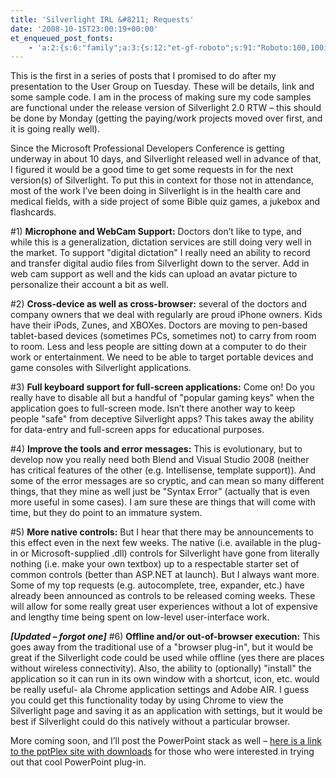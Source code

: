 ```yaml
---
title: 'Silverlight IRL &#8211; Requests'
date: '2008-10-15T23:00:19+00:00'
et_enqueued_post_fonts:
    - 'a:2:{s:6:"family";a:3:{s:12:"et-gf-roboto";s:91:"Roboto:100,100italic,300,300italic,regular,italic,500,500italic,700,700italic,900,900italic";s:22:"et-gf-roboto-condensed";s:59:"Roboto+Condensed:300,300italic,regular,italic,700,700italic";s:17:"et-gf-roboto-slab";s:51:"Roboto+Slab:100,200,300,regular,500,600,700,800,900";}s:6:"subset";a:7:{i:0;s:9:"latin-ext";i:1;s:5:"greek";i:2;s:9:"greek-ext";i:3;s:10:"vietnamese";i:4;s:8:"cyrillic";i:5;s:5:"latin";i:6;s:12:"cyrillic-ext";}}'
---
```


This is the first in a series of posts that I promised to do after my presentation to the User Group on Tuesday. These will be details, link and some sample code. I am in the process of making sure my code samples are functional under the release version of Silverlight 2.0 RTW – this should be done by Monday (getting the paying/work projects moved over first, and it is going really well).

Since the Microsoft Professional Developers Conference is getting underway in about 10 days, and Silverlight released well in advance of that, I figured it would be a good time to get some requests in for the next version(s) of Silverlight. To put this in context for those not in attendance, most of the work I’ve been doing in Silverlight is in the health care and medical fields, with a side project of some Bible quiz games, a jukebox and flashcards.

\#1) **Microphone and WebCam Support:** Doctors don’t like to type, and while this is a generalization, dictation services are still doing very well in the market. To support "digital dictation" I really need an ability to record and transfer digital audio files from Silverlight down to the server. Add in web cam support as well and the kids can upload an avatar picture to personalize their account a bit as well.

\#2) **Cross-device as well as cross-browser:** several of the doctors and company owners that we deal with regularly are proud iPhone owners. Kids have their iPods, Zunes, and XBOXes. Doctors are moving to pen-based tablet-based devices (sometimes PCs, sometimes not) to carry from room to room. Less and less people are sitting down at a computer to do their work or entertainment. We need to be able to target portable devices and game consoles with Silverlight applications.

\#3) **Full keyboard support for full-screen applications:** Come on! Do you really have to disable all but a handful of "popular gaming keys" when the application goes to full-screen mode. Isn’t there another way to keep people "safe" from deceptive Silverlight apps? This takes away the ability for data-entry and full-screen apps for educational purposes.

\#4) **Improve the tools and error messages:** This is evolutionary, but to develop now you really need both Blend and Visual Studio 2008 (neither has critical features of the other (e.g. Intellisense, template support)). And some of the error messages are so cryptic, and can mean so many different things, that they mine as well just be "Syntax Error" (actually that is even more useful in some cases). I am sure these are things that will come with time, but they do point to an immature system.

\#5) **More native controls:** But I hear that there may be announcements to this effect even in the next few weeks. The native (i.e. available in the plug-in or Microsoft-supplied .dll) controls for Silverlight have gone from literally nothing (i.e. make your own textbox) up to a respectable starter set of common controls (better than ASP.NET at launch). But I always want more. Some of my top requests (e.g. autocomplete, tree, expander, etc.) have already been announced as controls to be released coming weeks. These will allow for some really great user experiences without a lot of expensive and lengthy time being spent on low-level user-interface work.

***\[Updated – forgot one\]*** #6) **Offline and/or out-of-browser execution:** This goes away from the traditional use of a "browser plug-in", but it would be great if the Silverlight code could be used while offline (yes there are places without wireless connectivity). Also, the ability to (optionally) "install" the application so it can run in its own window with a shortcut, icon, etc. would be really useful- ala Chrome application settings and Adobe AIR. I guess you could get this functionality today by using Chrome to view the Silverlight page and saving it as an application with settings, but it would be best if Silverlight could do this natively without a particular browser.

More coming soon, and I’ll post the PowerPoint stack as well – [here is a link to the pptPlex site with downloads](http://www.officelabs.com/projects/pptPlex/Pages/default.aspx) for those who were interested in trying out that cool PowerPoint plug-in.